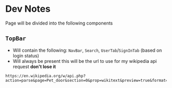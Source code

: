 # Dev Notes
Page will be divided into the following components
## `TopBar`
- Will contain the following: `NavBar`, `Search`, `UserTab`/`SignInTab` (based on login status)
- Will always be present
this will be the url to use for my wikipedia api request **don't lose it**
```
https://en.wikipedia.org/w/api.php?action=parse&page=Pet_door&section=0&prop=wikitext&preview=true&format=json
```

